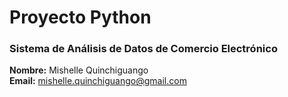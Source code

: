 # Proyecto Python
### Sistema de Análisis de Datos de Comercio Electrónico
**Nombre:** Mishelle Quinchiguango  
**Email:** mishelle.quinchiguango@gmail.com
